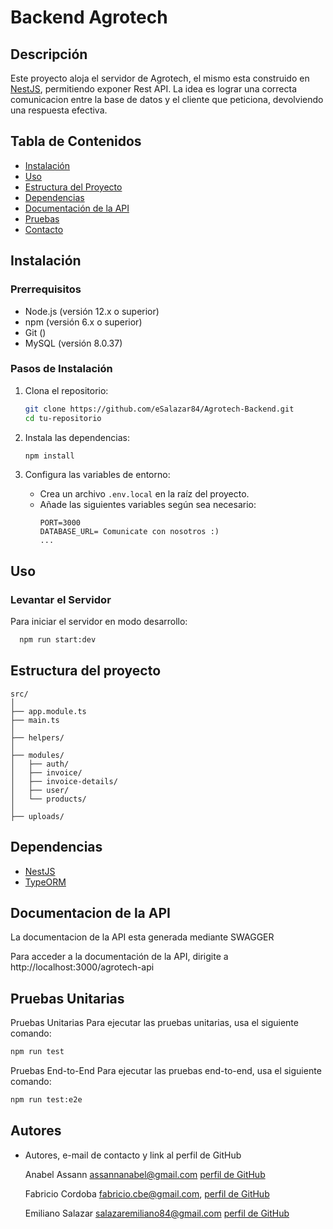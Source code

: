 # Backend Agrotech

## Descripción

Este proyecto aloja el servidor de Agrotech, el mismo esta construido en [NestJS](https://nestjs.com/), permitiendo exponer Rest API. La idea es lograr una correcta comunicacion 
entre la base de datos y el cliente que peticiona, devolviendo una respuesta efectiva.

## Tabla de Contenidos

- [Instalación](#instalación)
- [Uso](#uso)
- [Estructura del Proyecto](#estructura-del-proyecto)
- [Dependencias](#dependencias)
- [Documentación de la API](#documentación-de-la-api)
- [Pruebas](#pruebas)
- [Contacto](#contacto)

## Instalación

### Prerrequisitos

- Node.js (versión 12.x o superior)
- npm (versión 6.x o superior)
- Git ()
- MySQL (versión 8.0.37)

### Pasos de Instalación

1. Clona el repositorio:
    ```bash
    git clone https://github.com/eSalazar84/Agrotech-Backend.git
    cd tu-repositorio
    ```

2. Instala las dependencias:
    ```bash
    npm install
    ```

3. Configura las variables de entorno:
    - Crea un archivo `.env.local` en la raíz del proyecto.
    - Añade las siguientes variables según sea necesario:
      ```env
      PORT=3000
      DATABASE_URL= Comunicate con nosotros :)
      ...
      ```

## Uso

### Levantar el Servidor

Para iniciar el servidor en modo desarrollo:

``` bash
  npm run start:dev
  ```

## Estructura del proyecto

```
src/
│
├── app.module.ts
├── main.ts
│
├── helpers/
│
├── modules/
│   ├── auth/
│   ├── invoice/
│   ├── invoice-details/
│   ├── user/
│   └── products/
│
├── uploads/
```

## Dependencias

- [NestJS](https://nestjs.com/)
- [TypeORM]()


## Documentacion de la API

La documentacion de la API esta generada mediante SWAGGER

Para acceder a la documentación de la API, dirigite a http://localhost:3000/agrotech-api

## Pruebas Unitarias

Pruebas Unitarias
Para ejecutar las pruebas unitarias, usa el siguiente comando:

``` bash
npm run test
```

Pruebas End-to-End
Para ejecutar las pruebas end-to-end, usa el siguiente comando:

``` bash
npm run test:e2e
```

## Autores

 - Autores, e-mail de contacto y link al perfil de GitHub 

    Anabel Assann 
      assannanabel@gmail.com
      [perfil de GitHub](https://github.com/AssannAnabel)      

    Fabricio Cordoba
      fabricio.cbe@gmail.com, 
      [perfil de GitHub](https://github.com/FabricioCordoba)

    Emiliano Salazar
      salazaremiliano84@gmail.com
      [perfil de GitHub](https://github.com/eSalazar84)


